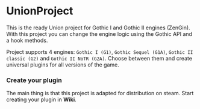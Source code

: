 # UnionProject

This is the ready Union project for Gothic I and Gothic II engines (ZenGin).
With this project you can change the engine logic using the Gothic API and a hook methods.

Project supports 4 engines: `Gothic I (G1)`, `Gothic Sequel (G1A)`, `Gothic II classic (G2)` and `Gothic II NoTR (G2A)`.
Choose between them and create universal plugins for all versions of the game.

### Create your plugin
The main thing is that this project is adapted for distribution on steam.
Start creating your plugin in **Wiki**.

